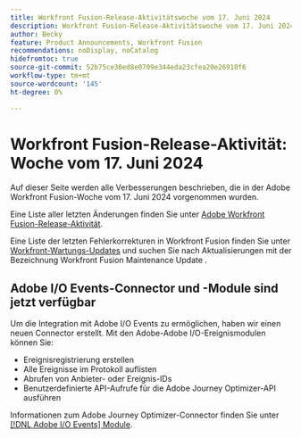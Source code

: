 ```yaml
---
title: Workfront Fusion-Release-Aktivitätswoche vom 17. Juni 2024
description: Workfront Fusion-Release-Aktivitätswoche vom 17. Juni 2024
author: Becky
feature: Product Announcements, Workfront Fusion
recommendations: noDisplay, noCatalog
hidefromtoc: true
source-git-commit: 52b75ce30ed8e0709e344eda23cfea20e26910f6
workflow-type: tm+mt
source-wordcount: '145'
ht-degree: 0%

---
```


# Workfront Fusion-Release-Aktivität: Woche vom 17. Juni 2024

Auf dieser Seite werden alle Verbesserungen beschrieben, die in der Adobe Workfront Fusion-Woche vom 17. Juni 2024 vorgenommen wurden.

Eine Liste aller letzten Änderungen finden Sie unter [Adobe Workfront Fusion-Release-Aktivität](../../../product-announcements/product-releases/fusion-release-activity/fusion-release-activity.md).

Eine Liste der letzten Fehlerkorrekturen in Workfront Fusion finden Sie unter [Workfront-Wartungs-Updates](https://experienceleague.adobe.com/docs/workfront-known-issues/releases/current-updates.html) und suchen Sie nach Aktualisierungen mit der Bezeichnung Workfront Fusion Maintenance Update .

## Adobe I/O Events-Connector und -Module sind jetzt verfügbar

Um die Integration mit Adobe I/O Events zu ermöglichen, haben wir einen neuen Connector erstellt. Mit den Adobe-Adobe I/O-Ereignismodulen können Sie:

* Ereignisregistrierung erstellen
* Alle Ereignisse im Protokoll auflisten
* Abrufen von Anbieter- oder Ereignis-IDs
* Benutzerdefinierte API-Aufrufe für die Adobe Journey Optimizer-API ausführen

Informationen zum Adobe Journey Optimizer-Connector finden Sie unter [[!DNL Adobe I/O Events] Module](/help/quicksilver/workfront-fusion/apps-and-their-modules/adobe-io-events-modules.md).